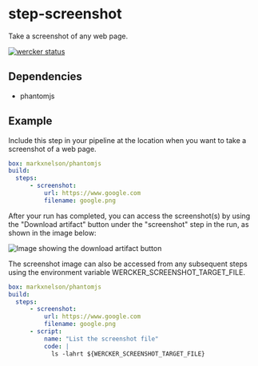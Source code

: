 # step-screenshot

Take a screenshot of any web page.

[![wercker status](https://app.wercker.com/status/d37a949330071d7817c95c29a8199996/m "wercker status")](https://app.wercker.com/project/bykey/d37a949330071d7817c95c29a8199996) 

## Dependencies

* phantomjs

## Example

Include this step in your pipeline at the location when you want to take 
a screenshot of a web page.

```yaml
box: markxnelson/phantomjs
build:
  steps:
      - screenshot:
          url: https://www.google.com
          filename: google.png
```

After your run has completed, you can access the screenshot(s) by using the
"Download artifact" button under the "screenshot" step in the run, as shown
in the image below:

![Image showing the download artifact button](images/wercker_screen.png)

The screenshot image can also be accessed from any subsequent steps using the
environment variable WERCKER_SCREENSHOT_TARGET_FILE.

```yaml
box: markxnelson/phantomjs
build:
  steps:
      - screenshot:
          url: https://www.google.com
          filename: google.png
      - script:
          name: "List the screenshot file"
          code: |
            ls -lahrt ${WERCKER_SCREENSHOT_TARGET_FILE}    
```
